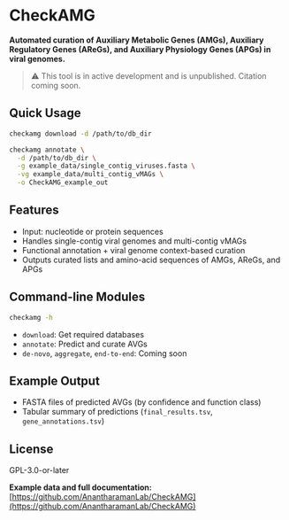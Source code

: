 # CheckAMG

**Automated curation of Auxiliary Metabolic Genes (AMGs), Auxiliary Regulatory Genes (AReGs), and Auxiliary Physiology Genes (APGs) in viral genomes.**

> ⚠️ This tool is in active development and is unpublished. Citation coming soon.

## Quick Usage

```bash
checkamg download -d /path/to/db_dir

checkamg annotate \
  -d /path/to/db_dir \
  -g example_data/single_contig_viruses.fasta \
  -vg example_data/multi_contig_vMAGs \
  -o CheckAMG_example_out
```

## Features

* Input: nucleotide or protein sequences
* Handles single-contig viral genomes and multi-contig vMAGs
* Functional annotation + viral genome context-based curation
* Outputs curated lists and amino-acid sequences of AMGs, AReGs, and APGs

## Command-line Modules

```bash
checkamg -h
```

* `download`: Get required databases
* `annotate`: Predict and curate AVGs
* `de-novo`, `aggregate`, `end-to-end`: Coming soon

## Example Output

* FASTA files of predicted AVGs (by confidence and function class)
* Tabular summary of predictions (`final_results.tsv`, `gene_annotations.tsv`)

## License

GPL-3.0-or-later

**Example data and full documentation:**
[https://github.com/AnantharamanLab/CheckAMG](https://github.com/AnantharamanLab/CheckAMG)
